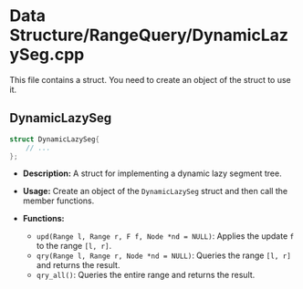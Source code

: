 # Data Structure/RangeQuery/DynamicLazySeg.cpp

This file contains a struct. You need to create an object of the struct to use it.

## DynamicLazySeg

```cpp
struct DynamicLazySeg{
    // ...
};
```

*   **Description:** A struct for implementing a dynamic lazy segment tree.
*   **Usage:** Create an object of the `DynamicLazySeg` struct and then call the member functions.

*   **Functions:**
    *   `upd(Range l, Range r, F f, Node *nd = NULL)`: Applies the update `f` to the range `[l, r]`.
    *   `qry(Range l, Range r, Node *nd = NULL)`: Queries the range `[l, r]` and returns the result.
    *   `qry_all()`: Queries the entire range and returns the result.

